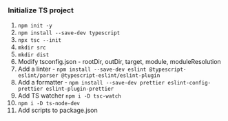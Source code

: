 ### Initialize TS project
1. `npm init -y`
2. `npm install --save-dev typescript`
3. `npx tsc --init`
4. `mkdir src`
5. `mkdir dist`
6. Modify tsconfig.json - rootDir, outDir, target, module, moduleResolution
7. Add a linter - `npm install --save-dev eslint @typescript-eslint/parser @typescript-eslint/eslint-plugin`
8. Add a formatter - `npm install --save-dev prettier eslint-config-prettier eslint-plugin-prettier`
9. Add TS watcher `npm i -D tsc-watch`
10. `npm i -D ts-node-dev`
10. Add scripts to package.json